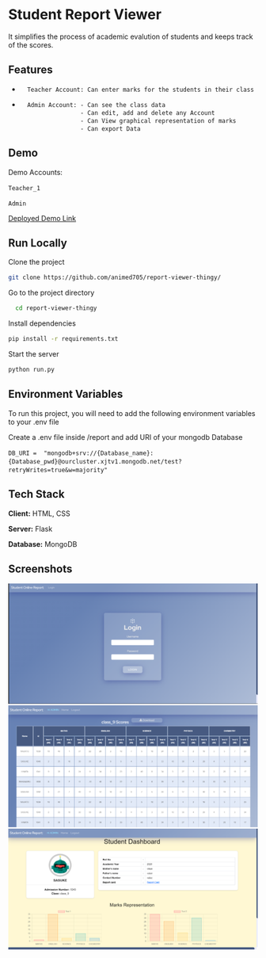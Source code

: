 
# Student Report Viewer

It simplifies the process of academic evalution of students and keeps track of the scores.

 

## Features

-       Teacher Account: Can enter marks for the students in their class
-       Admin Account: - Can see the class data
                       - Can edit, add and delete any Account
                       - Can View graphical representation of marks
                       - Can export Data


## Demo

Demo Accounts:

`Teacher_1`

`Admin`

[Deployed Demo Link](https://student-report-thingy.herokuapp.com)


## Run Locally

Clone the project

```bash
git clone https://github.com/animed705/report-viewer-thingy/
```

Go to the project directory

```bash
  cd report-viewer-thingy
```

Install dependencies

```bash
pip install -r requirements.txt
```

Start the server

```bash
python run.py
```


## Environment Variables

To run this project, you will need to add the following environment variables to your .env file

Create a .env file inside /report and add URI of your mongodb Database 

`DB_URI =  "mongodb+srv://{Database_name}:{Database_pwd}@ourcluster.xjtv1.mongodb.net/test?retryWrites=true&w=majority"`




## Tech Stack

**Client:** HTML, CSS

**Server:** Flask

**Database:** MongoDB


## Screenshots

![Login Page](/Login.png)
![Class result](/class_result.png)
![Dashboard](/dashboard.png)
